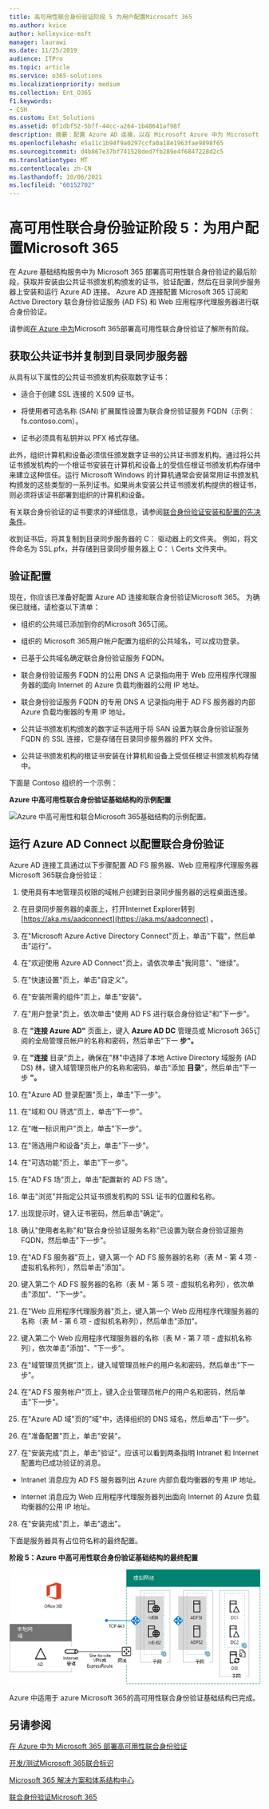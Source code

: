 ```yaml
---
title: 高可用性联合身份验证阶段 5 为用户配置Microsoft 365
ms.author: kvice
author: kelleyvice-msft
manager: laurawi
ms.date: 11/25/2019
audience: ITPro
ms.topic: article
ms.service: o365-solutions
ms.localizationpriority: medium
ms.collection: Ent_O365
f1.keywords:
- CSH
ms.custom: Ent_Solutions
ms.assetid: 0f1dbf52-5bff-44cc-a264-1b48641af98f
description: 摘要：配置 Azure AD 连接，以在 Microsoft Azure 中为 Microsoft 365 进行高可用性联合Microsoft Azure。
ms.openlocfilehash: e5a11c1b94f9a0297ccfa0a18e1963fae9898f65
ms.sourcegitcommit: d4b867e37bf741528ded7fb289e4f6847228d2c5
ms.translationtype: MT
ms.contentlocale: zh-CN
ms.lasthandoff: 10/06/2021
ms.locfileid: "60152702"
---
```

# <a name="high-availability-federated-authentication-phase-5-configure-federated-authentication-for-microsoft-365"></a>高可用性联合身份验证阶段 5：为用户配置Microsoft 365

在 Azure 基础结构服务中为 Microsoft 365 部署高可用性联合身份验证的最后阶段，获取并安装由公共证书颁发机构颁发的证书，验证配置，然后在目录同步服务器上安装和运行 Azure AD 连接。 Azure AD 连接配置 Microsoft 365 订阅和 Active Directory 联合身份验证服务 (AD FS) 和 Web 应用程序代理服务器进行联合身份验证。
  
请参阅[在 Azure 中为](deploy-high-availability-federated-authentication-for-microsoft-365-in-azure.md)Microsoft 365部署高可用性联合身份验证了解所有阶段。
  
## <a name="get-a-public-certificate-and-copy-it-to-the-directory-synchronization-server"></a>获取公共证书并复制到目录同步服务器

从具有以下属性的公共证书颁发机构获取数字证书：
  
- 适合于创建 SSL 连接的 X.509 证书。
    
- 将使用者可选名称 (SAN) 扩展属性设置为联合身份验证服务 FQDN（示例：fs.contoso.com）。
    
- 证书必须具有私钥并以 PFX 格式存储。
    
此外，组织计算机和设备必须信任颁发数字证书的公共证书颁发机构。通过将公共证书颁发机构的一个根证书安装在计算机和设备上的受信任根证书颁发机构存储中来建立这种信任。运行 Microsoft Windows 的计算机通常会安装常用证书颁发机构颁发的这些类型的一系列证书。如果尚未安装公共证书颁发机构提供的根证书，则必须将该证书部署到组织的计算机和设备。
  
有关联合身份验证的证书要求的详细信息，请参阅[联合身份验证安装和配置的先决条件](/azure/active-directory/connect/active-directory-aadconnect-prerequisites#prerequisites-for-federation-installation-and-configuration)。
  
收到证书后，将其复制到目录同步服务器的 C： 驱动器上的文件夹。 例如，将文件命名为 SSL.pfx，并存储到目录同步服务器上 C： \\ Certs 文件夹中。
  
## <a name="verify-your-configuration"></a>验证配置

现在，你应该已准备好配置 Azure AD 连接和联合身份验证Microsoft 365。 为确保已就绪，请检查以下清单：
  
- 组织的公共域已添加到你的Microsoft 365订阅。
    
- 组织的 Microsoft 365用户帐户配置为组织的公共域名，可以成功登录。
    
- 已基于公共域名确定联合身份验证服务 FQDN。
    
- 联合身份验证服务 FQDN 的公用 DNS A 记录指向用于 Web 应用程序代理服务器的面向 Internet 的 Azure 负载均衡器的公用 IP 地址。
    
- 联合身份验证服务 FQDN 的专用 DNS A 记录指向用于 AD FS 服务器的内部 Azure 负载均衡器的专用 IP 地址。
    
- 公共证书颁发机构颁发的数字证书适用于将 SAN 设置为联合身份验证服务 FQDN 的 SSL 连接，它是存储在目录同步服务器的 PFX 文件。
    
- 公共证书颁发机构的根证书安装在计算机和设备上受信任根证书颁发机构存储中。
    
下面是 Contoso 组织的一个示例：
  
**Azure 中高可用性联合身份验证基础结构的示例配置**

![Azure 中高可用性和联合Microsoft 365基础结构的示例配置。](../media/ac1a6a0d-0156-4407-9336-6e4cd6db8633.png)
  
## <a name="run-azure-ad-connect-to-configure-federated-authentication"></a>运行 Azure AD Connect 以配置联合身份验证

Azure AD 连接工具通过以下步骤配置 AD FS 服务器、Web 应用程序代理服务器Microsoft 365联合身份验证：
  
1. 使用具有本地管理员权限的域帐户创建到目录同步服务器的远程桌面连接。
    
2. 在目录同步服务器的桌面上，打开Internet Explorer转到 [https://aka.ms/aadconnect](https://aka.ms/aadconnect) 。
    
3. 在"Microsoft Azure Active Directory Connect"页上，单击"下载"，然后单击"运行"。
    
4. 在"欢迎使用 Azure AD Connect"页上，请依次单击"我同意"、"继续"。
    
5. 在"快速设置"页上，单击"自定义"。
    
6. 在"安装所需的组件"页上，单击"安装"。
    
7. 在"用户登录"页上，依次单击"使用 AD FS 进行联合身份验证"和"下一步"。
    
8. 在 **"连接 Azure AD"** 页面上，键入 **Azure AD DC** 管理员或 Microsoft 365订阅的全局管理员帐户的名称和密码，然后单击"下一 **步"。**
    
9. 在 **"连接** 目录"页上，确保在"林"中选择了本地 Active Directory 域服务 (AD DS) 林，键入域管理员帐户的名称和密码，单击"添加 **目录**"，然后单击"下一步 **"。**
    
10. 在"Azure AD 登录配置"页上，单击"下一步"。
    
11. 在"域和 OU 筛选"页上，单击"下一步"。
    
12. 在"唯一标识用户"页上，单击"下一步"。
    
13. 在"筛选用户和设备"页上，单击"下一步"。
    
14. 在"可选功能"页上，单击"下一步"。
    
15. 在"AD FS 场"页上，单击"配置新的 AD FS 场"。
    
16. 单击"浏览"并指定公共证书颁发机构的 SSL 证书的位置和名称。
    
17. 出现提示时，键入证书密码，然后单击"确定"。
    
18. 确认"使用者名称"和"联合身份验证服务名称"已设置为联合身份验证服务 FQDN，然后单击"下一步"。
    
19. 在"AD FS 服务器"页上，键入第一个 AD FS 服务器的名称（表 M - 第 4 项 - 虚拟机名称列），然后单击"添加"。
    
20. 键入第二个 AD FS 服务器的名称（表 M - 第 5 项 - 虚拟机名称列），依次单击"添加"、"下一步"。
    
21. 在"Web 应用程序代理服务器"页上，键入第一个 Web 应用程序代理服务器的名称（表 M - 第 6 项 - 虚拟机名称列），然后单击"添加"。
    
22. 键入第二个 Web 应用程序代理服务器的名称（表 M - 第 7 项 - 虚拟机名称列），依次单击"添加"、"下一步"。
    
23. 在"域管理员凭据"页上，键入域管理员帐户的用户名和密码，然后单击"下一步"。
    
24. 在"AD FS 服务帐户"页上，键入企业管理员帐户的用户名和密码，然后单击"下一步"。
    
25. 在"Azure AD 域"页的"域"中，选择组织的 DNS 域名，然后单击"下一步"。
    
26. 在"准备配置"页上，单击"安装"。
    
27. 在"安装完成"页上，单击"验证"。应该可以看到两条指明 Intranet 和 Internet 配置均已成功验证的消息。
    
  - Intranet 消息应为 AD FS 服务器列出 Azure 内部负载均衡器的专用 IP 地址。
    
  - Internet 消息应为 Web 应用程序代理服务器列出面向 Internet 的 Azure 负载均衡器的公用 IP 地址。
    
28. 在"安装完成"页上，单击"退出"。
    
下面是服务器具有占位符名称的最终配置。
  
**阶段 5：Azure 中高可用性联合身份验证基础结构的最终配置**

![Azure 中高可用性和联合Microsoft 365基础结构的最终配置。](../media/c5da470a-f2aa-489a-a050-df09b4d641df.png)
  
Azure 中适用于 azure Microsoft 365的高可用性联合身份验证基础结构已完成。
  
## <a name="see-also"></a>另请参阅

[在 Azure 中为 Microsoft 365 部署高可用性联合身份验证](deploy-high-availability-federated-authentication-for-microsoft-365-in-azure.md)
  
[开发/测试Microsoft 365联合标识](federated-identity-for-your-microsoft-365-dev-test-environment.md)
  
[Microsoft 365 解决方案和体系结构中心](../solutions/index.yml)

[联合身份验证Microsoft 365](https://support.office.com/article/Understanding-Office-365-identity-and-Azure-Active-Directory-06a189e7-5ec6-4af2-94bf-a22ea225a7a9#bk_federated)
